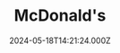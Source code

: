 ---
date: 2024-05-18T14:21:24.000Z
title: McDonald's
latitude: 52.04702520322675
longitude: 0.7462173453682331
category: checkin
---